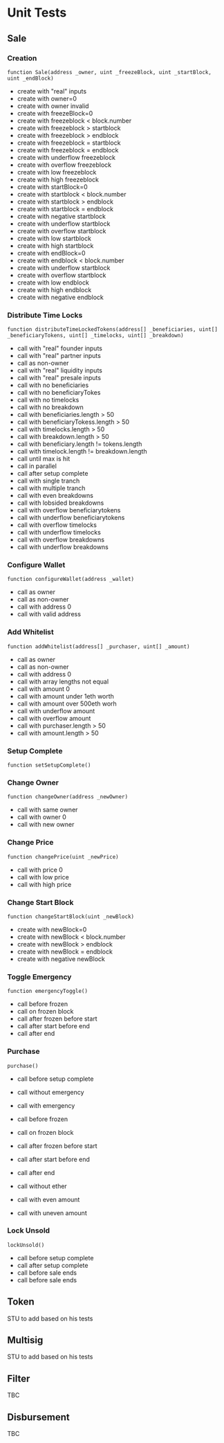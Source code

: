 # Unit Tests

## Sale

### Creation
`function Sale(address _owner, uint _freezeBlock, uint _startBlock, uint _endBlock)`
- create with "real" inputs
- create with owner=0
- create with owner invalid
- create with freezeBlock=0
- create with freezeblock < block.number
- create with freezeblock > startblock
- create with freezeblock > endblock
- create with freezeblock = startblock
- create with freezeblock = endblock
- create with underflow freezeblock
- create with overflow freezeblock
- create with low freezeblock
- create with high freezeblock
- create with startBlock=0
- create with startblock < block.number
- create with startblock > endblock
- create with startblock = endblock
- create with negative startblock
- create with underflow startblock
- create with overflow startblock
- create with low startblock
- create with high startblock
- create with endBlock=0
- create with endblock < block.number
- create with underflow startblock
- create with overflow startblock
- create with low endblock
- create with high endblock
- create with negative endblock


### Distribute Time Locks
`function distributeTimeLockedTokens(address[] _beneficiaries, uint[] _beneficiaryTokens, uint[] _timelocks, uint[] _breakdown)`
- call with "real" founder inputs
- call with "real" partner inputs
- call as non-owner
- call with "real" liquidity inputs
- call with "real" presale inputs
- call with no beneficiaries
- call with no beneficiaryTokes
- call with no timelocks
- call with no breakdown
- call with beneficiaries.length > 50
- call with beneficiaryTokess.length > 50
- call with timelocks.length > 50
- call with breakdown.length > 50
- call with beneficiary.length != tokens.length
- call with timelock.length != breakdown.length
- call until max is hit
- call in parallel
- call after setup complete
- call with single tranch
- call with multiple tranch
- call with even breakdowns
- call with lobsided breakdowns
- call with overflow beneficiarytokens
- call with underflow beneficiarytokens
- call with overflow timelocks
- call with underflow timelocks
- call with overflow breakdowns
- call with underflow breakdowns

### Configure Wallet
`function configureWallet(address _wallet)`
- call as owner
- call as non-owner
- call with address 0
- call with valid address


### Add Whitelist    
`function addWhitelist(address[] _purchaser, uint[] _amount)`
- call as owner
- call as non-owner
- call with address 0
- call with array lengths not equal
- call with amount 0
- call with amount under 1eth worth
- call with amount over 500eth worh
- call with underflow amount
- call with overflow amount
- call with purchaser.length > 50
- call with amount.length > 50

### Setup Complete
`function setSetupComplete()`

### Change Owner
 `function changeOwner(address _newOwner)`
- call with same owner
- call with owner 0
- call with new owner

### Change Price
`function changePrice(uint _newPrice)`
- call with price 0
- call with low price
- call with high price

### Change Start Block
`function changeStartBlock(uint _newBlock)`
- create with newBlock=0
- create with newBlock < block.number
- create with newBlock > endblock
- create with newBlock = endblock
- create with negative newBlock

### Toggle Emergency
`function emergencyToggle()`
- call before frozen
- call on frozen block
- call after frozen before start
- call after start before end
- call after end

### Purchase
`purchase()`
- call before setup complete
- call without emergency
- call with emergency
- call before frozen
- call on frozen block
- call after frozen before start
- call after start before end
- call after end

- call without ether
- call with even amount
- call with uneven amount

### Lock Unsold
`lockUnsold()`
- call before setup complete
- call after setup complete
- call before sale ends
- call before sale ends

## Token
STU to add based on his tests

## Multisig
STU to add based on his tests

## Filter
TBC

## Disbursement
TBC

